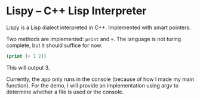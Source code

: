 # Lispy – C++ Lisp Interpreter

Lispy is a Lisp dialect interpreted in C++. Implemented with smart pointers.

Two methods are implemented: `print` and `+`. The language is not turing complete,
but it should suffice for now.

```lisp
(print (+ 1 2)) 
```

This will output 3.

Currently, the app only runs in the console (because of how I made my main function).
For the demo, I will provide an implementation using argv
to determine whether a file is used or the console.